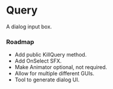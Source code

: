 # Query

A dialog input box.

### Roadmap

* Add public KillQuery method.
* Add OnSelect SFX.
* Make Animator optional, not required.
* Allow for multiple different GUIs.
* Tool to generate dialog UI.
